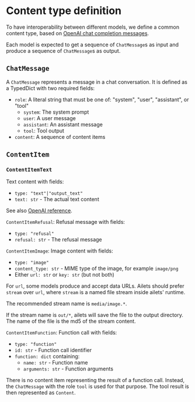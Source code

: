 # Content type definition

To have interoperability between different models, we define a common content type, based on [OpenAI chat completion messages](https://platform.openai.com/docs/api-reference/chat/create).

Each model is expected to get a sequence of `ChatMessage`s as input and produce a sequence of `ChatMessage`s as output.

## `ChatMessage`

A `ChatMessage` represents a message in a chat conversation. It is defined as a TypedDict with two required fields:

- `role`: A literal string that must be one of: "system", "user", "assistant", or "tool"
  - `system`: The system prompt
  - `user`: A user message
  - `assistant`: An assistant message
  - `tool`: Tool output
- `content`: A sequence of content items


## `ContentItem`

### `ContentItemText`

Text content with fields:

- `type: "text"|"output_text"`
- `text: str` - The actual text content

See also [OpenAI reference](https://platform.openai.com/docs/guides/text).


`ContentItemRefusal`: Refusal message with fields:

- `type: "refusal"`
- `refusal: str` - The refusal message


`ContentItemImage`: Image content with fields:

- `type: "image"` 
- `content_type: str` - MIME type of the image, for example `image/png`
- Either `url: str` or `key: str` (but not both)

For `url`, some models produce and accept data URLs. Ailets should prefer `stream` over `url`, where `stream` is a named file stream inside ailets' runtime.

The recommended stream name is `media/image.*`.

If the stream name is `out/*`, ailets will save the file to the output directory. The name of the file is the md5 of the stream content.


`ContentItemFunction`: Function call with fields:

- `type: "function"`
- `id: str` - Function call identifier
- `function: dict` containing:
    - `name: str` - Function name
    - `arguments: str` - Function arguments

There is no content item representing the result of a function call. Instead, the `ChatMessage` with the role `tool` is used for that purpose. The tool result is then represented as `Content`.